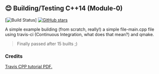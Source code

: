 ## :blush: Building/Testing C++14 (Module-0)
[![Build Status](https://travis-ci.org/jishanshaikh4/cpp-building.svg?branch=master)] [![GitHub stars](https://img.shields.io/github/stars/jishanshaikh4/cpp-building.svg?style=social&label=Star&)](https://github.com/jishanshaikh4/cpp-building/stargazers)

A simple example building (from scratch, really!) a simple file-main.cpp file using travis-ci (Continuous Integration, what does that mean?) and qmake.

> Finally passed after 15 builts ;)

### Credits
[Travis CPP tutorial PDF.](https://github.com/richelbilderbeek/travis_cpp_tutorial/blob/master/travis_cpp_tutorial.pdf)
